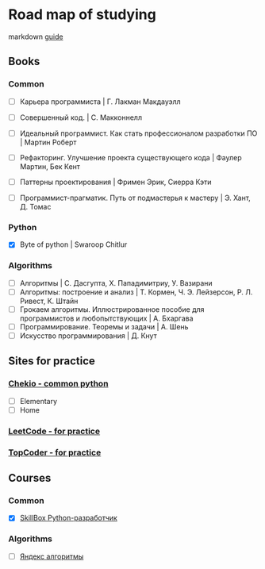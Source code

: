 
# Road map of studying

markdown [guide](https://guides.github.com/features/mastering-markdown/)

## Books

### Common
- [ ] Карьера программиста | Г. Лакман Макдауэлл
- [ ] Совершенный код.  | С. Макконнелл
- [ ] Идеальный программист. Как стать профессионалом разработки ПО | Мартин Роберт
- [ ] Рефакторинг. Улучшение проекта существующего кода  | Фаулер Мартин, Бек Кент
- [ ] Паттерны проектирования | Фримен Эрик, Сиерра Кэти
- [ ] Программист-прагматик. Путь от подмастерья к мастеру | Э. Хант, Д. Томас


### Python
- [x] Byte of python | Swaroop Chitlur

### Algorithms
- [ ] Алгоритмы | С. Дасгупта, Х. Пападимитриу, У. Вазирани
- [ ] Алгоритмы: построение и анализ | Т. Кормен, Ч. Э. Лейзерсон, Р. Л. Ривест, К. Штайн
- [ ] Грокаем алгоритмы. Иллюстрированное пособие для программистов и любопытствующих | А. Бхаргава
- [ ] Программирование. Теоремы и задачи | А. Шень
- [ ] Искусство программирования | Д. Кнут

## Sites for practice

### [Chekio - common python](https://checkio.org)

- [ ] Elementary
- [ ] Home

### [LeetCode - for practice](https://leetcode.com)

### [TopCoder - for practice](https://www.topcoder.com)

## Courses

### Common

- [x] [SkillBox Python-разработчик](https://skillbox.ru/course/python/)

### Algorithms

- [ ] [Яндекс алгоритмы](https://praktikum.yandex.ru/algorithms)

